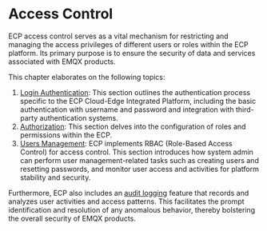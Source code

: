 # Access Control

ECP access control serves as a vital mechanism for restricting and managing the access privileges of different users or roles within the ECP platform. Its primary purpose is to ensure the security of data and services associated with EMQX products.  



This chapter elaborates on the following topics: 

1. [Login Authentication](./ecp_login.md): This section outlines the authentication process specific to the ECP Cloud-Edge Integrated Platform, including the basic authentication with username and password and integration with third-party authentication systems.
3. [Authorization](./authorize.md): This section delves into the configuration of roles and permissions within the ECP.
3. [Users Management](../system_admin/user_management.md): ECP implements RBAC (Role-Based Access Control) for access control. This section introduces how system admin can perform user management-related tasks such as creating users and resetting passwords, and monitor user access and activities for platform stability and security.

Furthermore, ECP also includes an [audit logging](../system_admin/operation_audit.md) feature that records and analyzes user activities and access patterns. This facilitates the prompt identification and resolution of any anomalous behavior, thereby bolstering the overall security of EMQX products.
